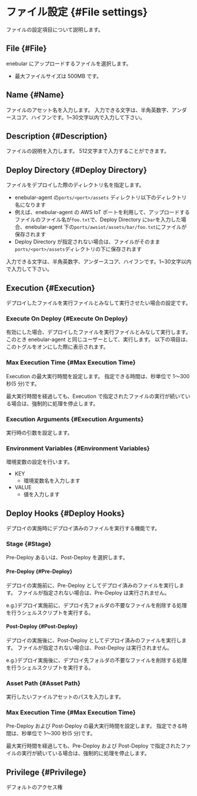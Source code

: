 # ファイル設定 {#File settings}

ファイルの設定項目について説明します。

## File {#File}

enebular にアップロードするファイルを選択します。

-   最大ファイルサイズは 500MB です。

## Name {#Name}

ファイルのアセット名を入力します。
入力できる文字は、半角英数字、アンダースコア、ハイフンです。1~30文字以内で入力して下さい。

## Description {#Description}

ファイルの説明を入力します。
512文字まで入力することができます。

## Deploy Directory {#Deploy Directory}

ファイルをデプロイした際のディレクトリ名を指定します。

-   enebular-agent の`ports/<port>/assets` ディレクトリ以下のディレクトリ名になります
-   例えば、enebular-agent の AWS IoT ポートを利用して、アップロードするファイルのファイル名が`foo.txt`で、Deploy Directory に`bar`を入力した場合、enebular-agent 下の`ports/awsiot/assets/bar/foo.txt`にファイルが保存されます
-   Deploy Directory が指定されない場合は、ファイルがそのまま`ports/<port>/assets`ディレクトリの下に保存されます

入力できる文字は、半角英数字、アンダースコア、ハイフンです。1~30文字以内で入力して下さい。

## Execution {#Execution}

デプロイしたファイルを実行ファイルとみなして実行させたい場合の設定です。

### Execute On Deploy {#Execute On Deploy}

有効にした場合、デプロイしたファイルを実行ファイルとみなして実行します。
このとき enebular-agent と同じユーザーとして、実行します。
以下の項目は、このトグルをオンにした際に表示されます。

### Max Execution Time {#Max Execution Time}

Execution の最大実行時間を設定します。
指定できる時間は、秒単位で 1〜300 秒(5 分)です。

最大実行時間を経過しても、Execution で指定されたファイルの実行が続いている場合は、強制的に処理を停止します。

### Execution Arguments {#Execution Arguments}

実行時の引数を設定します。

### Environment Variables {#Environment Variables}

環境変数の設定を行います。

-   KEY
    -   環境変数名を入力します
-   VALUE
    -   値を入力します

## Deploy Hooks {#Deploy Hooks}

デプロイの実施時にデプロイ済みのファイルを実行する機能です。

### Stage {#Stage}

Pre-Deploy あるいは、Post-Deploy を選択します。

#### Pre-Deploy {#Pre-Deploy}

デプロイの実施前に、Pre-Deploy としてデプロイ済みのファイルを実行します。
ファイルが指定されない場合は、Pre-Deploy は実行されません。

e.g.)デプロイ実施前に、デプロイ先フォルダの不要なファイルを削除する処理を行うシェルスクリプトを実行する。

#### Post-Deploy {#Post-Deploy}

デプロイの実施後に、Post-Deploy としてデプロイ済みのファイルを実行します。
ファイルが指定されない場合は、Post-Deploy は実行されません。

e.g.)デプロイ実施後に、デプロイ先フォルダの不要なファイルを削除する処理を行うシェルスクリプトを実行する。

### Asset Path {#Asset Path}

実行したいファイルアセットのパスを入力します。

### Max Execution Time {#Max Execution Time}

Pre-Deploy および Post-Deploy の最大実行時間を設定します。
指定できる時間は、秒単位で 1〜300 秒(5 分)です。

最大実行時間を経過しても、Pre-Deploy および Post-Deploy で指定されたファイルの実行が続いている場合は、強制的に処理を停止します。

## Privilege {#Privilege}

デフォルトのアクセス権
